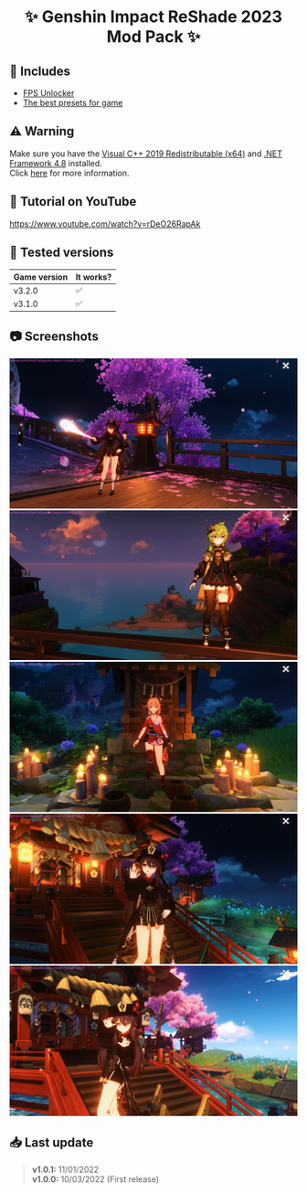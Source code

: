 <div align="center">
    <h1>✨ Genshin Impact ReShade 2023 Mod Pack ✨</h1>
</div>

## 📂 Includes
- [FPS Unlocker](https://github.com/34736384/genshin-fps-unlock)
- [The best presets for game](Data/Reshade/Preset/Default-Preset_by_Sefinek.ini)

## ⚠️ Warning
Make sure you have the [Visual C++ 2019 Redistributable (x64)](https://aka.ms/vs/16/release/vc_redist.x64.exe) and [.NET Framework 4.8](https://dotnet.microsoft.com/en-us/download/dotnet-framework/net48) installed.  
Click [here](https://github.com/34736384/genshin-fps-unlock#usage) for more information.

## 🤔 Tutorial on YouTube
https://www.youtube.com/watch?v=rDeO26RapAk

## 📝 Tested versions
| Game version | It works? |
|--------------|-----------|
| v3.2.0       | ✅         |
| v3.1.0       | ✅         |

## 📷 Screenshots
<a href="https://raw.githubusercontent.com/sefinek24/genshin-impact-reshade-2023/main/Screenshots/for-readme/1.png" title="See preview">
    <img src="Screenshots/for-readme/1.png" alt="Screenshot number 1">
</a>
<a href="https://raw.githubusercontent.com/sefinek24/genshin-impact-reshade-2023/main/Screenshots/for-readme/2.png" title="See preview">
    <img src="Screenshots/for-readme/2.png" alt="Screenshot number 2">
</a>
<a href="https://raw.githubusercontent.com/sefinek24/genshin-impact-reshade-2023/main/Screenshots/for-readme/3.png" title="See preview">
    <img src="Screenshots/for-readme/3.png" alt="Screenshot number 3">
</a>
<a href="https://raw.githubusercontent.com/sefinek24/genshin-impact-reshade-2023/main/Screenshots/for-readme/4.png" title="See preview">
    <img src="Screenshots/for-readme/4.png" alt="Screenshot number 4">
</a>
<a href="https://raw.githubusercontent.com/sefinek24/genshin-impact-reshade-2023/main/Screenshots/for-readme/5.png" title="See preview">
    <img src="Screenshots/for-readme/5.png" alt="Screenshot number 5">
</a>

## 📥 Last update
> **v1.0.1:** 11/01/2022  
> **v1.0.0:** 10/03/2022 (First release)